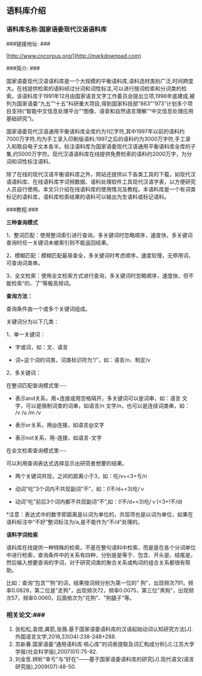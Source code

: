 ## 语料库介绍 ##



### 语料库名称:国家语委现代汉语语料库 ###

###链接地址: ###

[http://www.cncorpus.org/](http://markdownpad.com)

###简介: ###

国家语委现代汉语语料库是一个大规模的平衡语料库,语料选材类别广泛,时间跨度大。在线提供检索的语料经过分词和词性标注,可以进行按词检索和分词类的检索。该语料库于1991年12月由国家语言文字工作委员会提出立项,1998年底建成,被列为国家语委“九五”“十五”科研重大项目,得到国家科技部“863”“973”计划多个项目支持(“智能中文信息处理平台”“图像、语音和自然语言理解”“中文信息处理应用基础研究”)。 

国家语委现代汉语通用平衡语料库全库约为1亿字符,其中1997年以前的语料约7000万字符,均为手工录入印刷版语料;1997之后的语料约为3000万字符,手工录入和取自电子文本各半。标注语料库为国家语委现代汉语通用平衡语料库全库的子集,约5000万字符。现代汉语语料库在线提供免费检索的语料约2000万字，为分词和词性标注语料。

除了在线的现代汉语平衡语料库之外，网站还提供以下各类工具的下载，如现代汉语语料库、在线语料库字词频数据、语料处理软件工具现代汉语字表，以方便研究人员自行使用。本文只介绍在线语料库的使用情况及教程。本语料库是一个有词类标记的语料库，语料库检索结果的语料可以输出为生语料或标记语料。

###教程:###


**三种查询模式**

1、整词匹配：使用整词索引进行查询，多关键词时忽略顺序，速度快，多关键词查询时任一关键词未被索引则不能返回结果。 

2、模糊匹配：模糊匹配最易查全，多关键词时考虑顺序，速度较慢，无停用词，可查询词类串。

3、全文检索：使用全文检索方式进行查询，多关键词时忽略顺序，速度快，但不能检索“的、了”等极高频词。

**查询方法：**

查询条件由一个或多个关键词组成。
 
关键词分为以下几类：

1、单一关键词：



- 字或词，如：文、语言  



- 词+这个词的词类，词类标识符为“/”，如：语言/n、制定/v  

2、多关键词：
	
在整词匹配查询模式里---



- 表示and关系，用+连接或用空格隔开，多关键词可以是词串，如：语言 文字，可以是限制词类的词串，如语言/n 文字/n，也可以是连续词类串，如： /v /u /m /v 



- 表示or关系，用@连接，如语言@文字



- 表示not关系，用-连接，如语言-文字
	
在全文检索查询模式里---
  
  可以利用查询表达式选择显示出研究者想要的结果。
 
  

- 两个关键词共现，之间的距离小于3，如：吃/v+<3+亏/n  
  
 

- 动词“吃”3个词内不共现副词“不”，如：(!不/d+<3)吃/ｖ



- 动词“吃”前后3个词内都不共现副词“不”,如：(!不/d+<3)吃/ｖ(<3+!不/d)

*注意：表达式中的数字即距离是以词为单位的，共现项也是以词为单位，如果在语料标注中“不好”整词标注为/a,是不能作为“不/d”处理的。

**语料字词检索**

语料库在线提供一种特殊的检索，不是在整句语料中检索，而是是在各个分词单位中进行检索，查询条件中的关系有四种，分别是是等于、包含、开头是、结尾是，然后输入想要查询的字词，对于研究词类的聚合关系或构词的组合关系都很有帮助。

比如：查询“包含”“狗”的词，结果按词频分别为第一位的" 狗"，出现频次791，频率0.0828，第二位是"走狗"，出现频次72，频率0.0075，第三位"黑狗"，出现频次57，频率0.0060，后面依次为"花狗"、"狗腿子"等。



### 相关论文:###


1.	张松松,袁煜,龚箭,张薇.基于国家语委语料库的汉语起始动词认知研究方法[J].外国语言文学,2016,33(04):238-248+288.
2.	苏新春.国家语委“通用语料库·核心库”的词表提取及词汇构成分析[J].江苏大学学报(社会科学版),2007(01):75-82.
3.	刘金哲.辨析“幸亏”与“好在”——基于国家语委语料库的研究[J].现代语文(语言研究版),2009(07):48-50.

